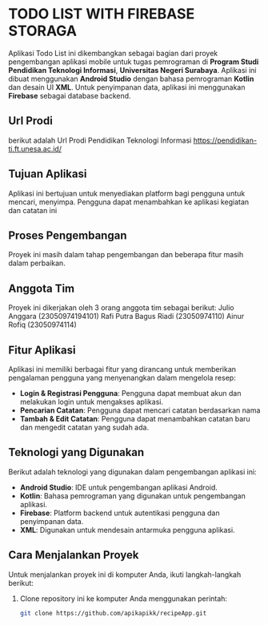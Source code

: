 # TODO LIST WITH FIREBASE STORAGA

Aplikasi Todo List ini dikembangkan sebagai bagian dari proyek pengembangan aplikasi mobile untuk tugas pemrograman di **Program Studi Pendidikan Teknologi Informasi**, **Universitas Negeri Surabaya**. Aplikasi ini dibuat menggunakan **Android Studio** dengan bahasa pemrograman **Kotlin** dan desain UI **XML**. Untuk penyimpanan data, aplikasi ini menggunakan **Firebase** sebagai database backend.

## Url Prodi 
berikut adalah Url Prodi Pendidikan Teknologi Informasi
https://pendidikan-ti.ft.unesa.ac.id/
## Tujuan Aplikasi

Aplikasi ini bertujuan untuk menyediakan platform bagi pengguna untuk mencari, menyimpa. Pengguna dapat menambahkan ke aplikasi kegiatan dan catatan ini

## Proses Pengembangan

Proyek ini masih dalam tahap pengembangan dan beberapa fitur masih dalam perbaikan.

## Anggota Tim

Proyek ini dikerjakan oleh 3
orang anggota tim sebagai berikut:
Julio Anggara	 (23050974194101)
Rafi Putra Bagus Riadi (23050974110)
Ainur Rofiq    	(23050974114)




## Fitur Aplikasi

Aplikasi ini memiliki berbagai fitur yang dirancang untuk memberikan pengalaman pengguna yang menyenangkan dalam mengelola resep:

- **Login & Registrasi Pengguna**: Pengguna dapat membuat akun dan melakukan login untuk mengakses aplikasi.
- **Pencarian Catatan**: Pengguna dapat mencari catatan berdasarkan nama 
- **Tambah & Edit Catatan**: Pengguna dapat menambahkan catatan baru dan mengedit catatan yang sudah ada.

## Teknologi yang Digunakan

Berikut adalah teknologi yang digunakan dalam pengembangan aplikasi ini:

- **Android Studio**: IDE untuk pengembangan aplikasi Android.
- **Kotlin**: Bahasa pemrograman yang digunakan untuk pengembangan aplikasi.
- **Firebase**: Platform backend untuk autentikasi pengguna dan penyimpanan data.
- **XML**: Digunakan untuk mendesain antarmuka pengguna aplikasi.

## Cara Menjalankan Proyek

Untuk menjalankan proyek ini di komputer Anda, ikuti langkah-langkah berikut:

1. Clone repository ini ke komputer Anda menggunakan perintah:
   ```bash
   git clone https://github.com/apikapikk/recipeApp.git

